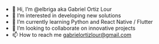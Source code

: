 - 👋 Hi, I’m @elbriga aka Gabriel Ortiz Lour
- 👀 I’m interested in developing new solutions
- 🌱 I’m currently learning Python and React Native / Flutter
- 💞️ I’m looking to collaborate on innovative projects
- 📫 How to reach me gabrielortizlour@gmail.com
